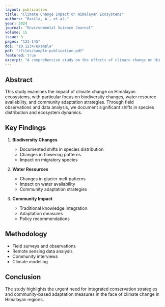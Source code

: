 ```yaml
---
layout: publication
title: "Climate Change Impact on Himalayan Ecosystems"
authors: "Rasila, A., et al."
year: 2024
journal: "Environmental Science Journal"
volume: 15
issue: 3
pages: "123-145"
doi: "10.1234/example"
pdf: "/files/sample-publication.pdf"
featured: true
excerpt: "A comprehensive study on the effects of climate change on Himalayan ecosystems, focusing on biodiversity changes and community adaptation strategies."
---
```


## Abstract

This study examines the impact of climate change on Himalayan ecosystems, with particular focus on biodiversity changes, water resource availability, and community adaptation strategies. Through field observations and data analysis, we document significant shifts in species distribution and ecosystem dynamics.

## Key Findings

1. **Biodiversity Changes**
   - Documented shifts in species distribution
   - Changes in flowering patterns
   - Impact on migratory species

2. **Water Resources**
   - Changes in glacier melt patterns
   - Impact on water availability
   - Community adaptation strategies

3. **Community Impact**
   - Traditional knowledge integration
   - Adaptation measures
   - Policy recommendations

## Methodology

- Field surveys and observations
- Remote sensing data analysis
- Community interviews
- Climate modeling

## Conclusion

The study highlights the urgent need for integrated conservation strategies and community-based adaptation measures in the face of climate change in Himalayan regions. 